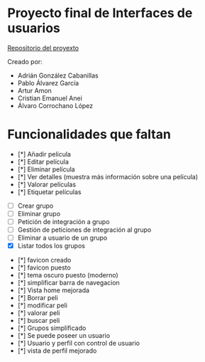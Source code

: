 # Proyecto final de Interfaces de usuarios

[Repositorio del proyexto](https://github.com/arturAmon/iu2122)

Creado por:

* Adrián González Cabanillas
* Pablo Álvarez García
* Artur Amon
* Cristian Emanuel Anei
* Álvaro Corrochano López

# Funcionalidades que faltan
- [*] Añadir película
- [*] Editar película
- [*] Eliminar película
- [*] Ver detalles (muestra más información sobre una película)
- [*] Valorar películas
- [*] Etiquetar películas
- [ ] Crear grupo
- [ ] Eliminar grupo
- [ ] Petición de integración a grupo
- [ ] Gestión de peticiones de integración al grupo
- [ ] Eliminar a usuario de un grupo
- [x] Listar todos los grupos
- [*] favicon creado
- [*] favicon puesto
- [*] tema oscuro puesto (moderno)
- [*] simplificar barra de navegacion
- [*] Vista home mejorada
- [*] Borrar peli
- [*] modificar peli
- [*] valorar peli
- [*] buscar peli
- [*] Grupos simplificado
- [*] Se puede poseer un usuario
- [*] Usuario y perfil con control de usuario
- [*] vista de perfil mejorado
